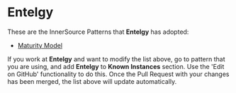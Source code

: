 # Entelgy

These are the InnerSource Patterns that **Entelgy** has adopted:

* [Maturity Model](../patterns/2-structured/maturity-model.md)

If you work at **Entelgy** and want to modify the list above, go to pattern that you are using, and add **Entelgy** to **Known Instances** section.
Use the 'Edit on GitHub' functionality to do this.
Once the Pull Request with your changes has been merged, the list above will update automatically.
